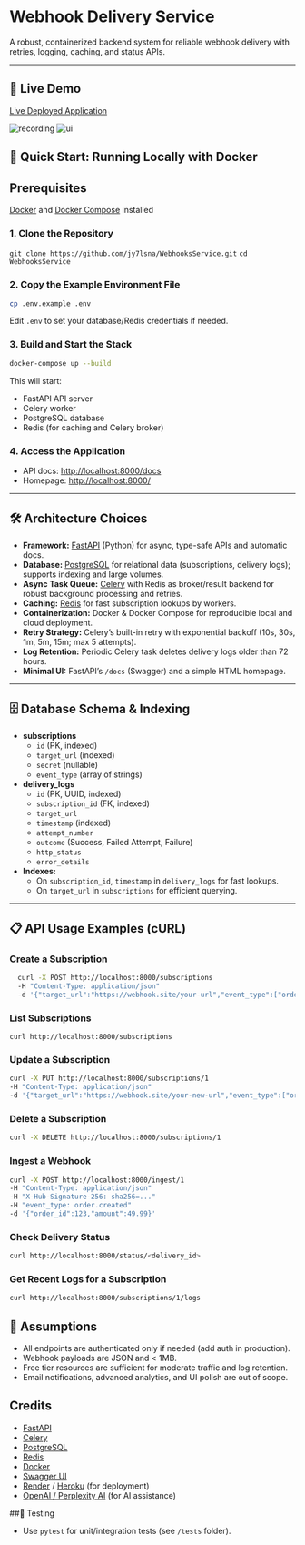 # Webhook Delivery Service

A robust, containerized backend system for reliable webhook delivery with retries, logging, caching, and status APIs.

---

## 🚀 Live Demo

[Live Deployed Application](https://webhooksservice-4.onrender.com/) 

![recording](https://github.com/user-attachments/assets/b3035ab4-bf7b-4b37-9f60-5e27392e2ad4)
![ui](https://github.com/user-attachments/assets/9d6d064b-c94d-47d1-9b80-b75d8a871a5e)



## 🐳 Quick Start: Running Locally with Docker

## Prerequisites
[Docker](https://www.docker.com/get-started) and [Docker Compose](https://docs.docker.com/compose/install/) installed

### **1. Clone the Repository**
```git clone https://github.com/jy7lsna/WebhooksService.git```
```cd WebhooksService```


### **2. Copy the Example Environment File**
```bash
cp .env.example .env
```

Edit `.env` to set your database/Redis credentials if needed.

### **3. Build and Start the Stack**
```bash
docker-compose up --build
```

This will start:
- FastAPI API server
- Celery worker
- PostgreSQL database
- Redis (for caching and Celery broker)

### **4. Access the Application**
- API docs: [http://localhost:8000/docs](http://localhost:8000/docs)
- Homepage: [http://localhost:8000/](http://localhost:8000/)

---

## 🛠️ Architecture Choices

- **Framework:** [FastAPI](https://fastapi.tiangolo.com/) (Python) for async, type-safe APIs and automatic docs.
- **Database:** [PostgreSQL](https://www.postgresql.org/) for relational data (subscriptions, delivery logs); supports indexing and large volumes.
- **Async Task Queue:** [Celery](https://docs.celeryq.dev/) with Redis as broker/result backend for robust background processing and retries.
- **Caching:** [Redis](https://redis.io/) for fast subscription lookups by workers.
- **Containerization:** Docker & Docker Compose for reproducible local and cloud deployment.
- **Retry Strategy:** Celery’s built-in retry with exponential backoff (10s, 30s, 1m, 5m, 15m; max 5 attempts).
- **Log Retention:** Periodic Celery task deletes delivery logs older than 72 hours.
- **Minimal UI:** FastAPI’s `/docs` (Swagger) and a simple HTML homepage.

---

## 🗄️ Database Schema & Indexing

- **subscriptions**
  - `id` (PK, indexed)
  - `target_url` (indexed)
  - `secret` (nullable)
  - `event_type` (array of strings)
- **delivery_logs**
  - `id` (PK, UUID, indexed)
  - `subscription_id` (FK, indexed)
  - `target_url`
  - `timestamp` (indexed)
  - `attempt_number`
  - `outcome` (Success, Failed Attempt, Failure)
  - `http_status`
  - `error_details`
- **Indexes:**  
  - On `subscription_id`, `timestamp` in `delivery_logs` for fast lookups.
  - On `target_url` in `subscriptions` for efficient querying.

---

## 📋 API Usage Examples (cURL)

### **Create a Subscription**
```bash
  curl -X POST http://localhost:8000/subscriptions
  -H "Content-Type: application/json"  
  -d '{"target_url":"https://webhook.site/your-url","event_type":["order.created"],"secret":"mysecret"}
```


### **List Subscriptions**
```curl http://localhost:8000/subscriptions```

### **Update a Subscription**
```bash
curl -X PUT http://localhost:8000/subscriptions/1
-H "Content-Type: application/json"
-d '{"target_url":"https://webhook.site/your-new-url","event_type":["order.updated"]}
```


### **Delete a Subscription**
```bash
curl -X DELETE http://localhost:8000/subscriptions/1
```


### **Ingest a Webhook**
```bash
curl -X POST http://localhost:8000/ingest/1
-H "Content-Type: application/json"
-H "X-Hub-Signature-256: sha256=..."
-H "event_type: order.created"
-d '{"order_id":123,"amount":49.99}'
```


### **Check Delivery Status**
```bash
curl http://localhost:8000/status/<delivery_id>
```


### **Get Recent Logs for a Subscription**
```bash
curl http://localhost:8000/subscriptions/1/logs
```

## 📝 Assumptions

- All endpoints are authenticated only if needed (add auth in production).
- Webhook payloads are JSON and < 1MB.
- Free tier resources are sufficient for moderate traffic and log retention.
- Email notifications, advanced analytics, and UI polish are out of scope.

## Credits

- [FastAPI](https://fastapi.tiangolo.com/)
- [Celery](https://docs.celeryq.dev/)
- [PostgreSQL](https://www.postgresql.org/)
- [Redis](https://redis.io/)
- [Docker](https://www.docker.com/)
- [Swagger UI](https://swagger.io/tools/swagger-ui/)
- [Render](https://render.com/) / [Heroku](https://heroku.com/) (for deployment)
- [OpenAI / Perplexity AI](https://www.perplexity.ai/) (for AI assistance)

##🧪 Testing
- Use `pytest` for unit/integration tests (see `/tests` folder).
